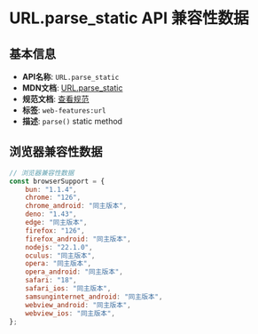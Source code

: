 # URL.parse_static API 兼容性数据

## 基本信息

- **API名称**: `URL.parse_static`
- **MDN文档**: [URL.parse_static](https://developer.mozilla.org/docs/Web/API/URL/parse_static)
- **规范文档**: [查看规范](https://url.spec.whatwg.org/#dom-url-parse)
- **标签**: `web-features:url`
- **描述**: `parse()` static method

## 浏览器兼容性数据

```javascript
// 浏览器兼容性数据
const browserSupport = {
    bun: "1.1.4",
    chrome: "126",
    chrome_android: "同主版本",
    deno: "1.43",
    edge: "同主版本",
    firefox: "126",
    firefox_android: "同主版本",
    nodejs: "22.1.0",
    oculus: "同主版本",
    opera: "同主版本",
    opera_android: "同主版本",
    safari: "18",
    safari_ios: "同主版本",
    samsunginternet_android: "同主版本",
    webview_android: "同主版本",
    webview_ios: "同主版本",
};

```

